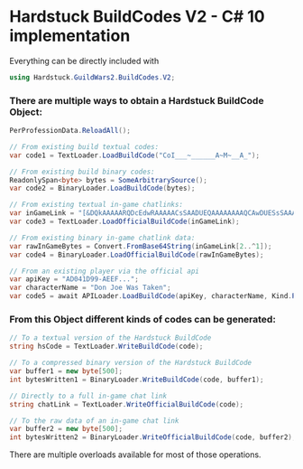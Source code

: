 # Hardstuck BuildCodes V2 - C# 10 implementation

Everything can be directly included with
```csharp
using Hardstuck.GuildWars2.BuildCodes.V2;
```

### There are multiple ways to obtain a Hardstuck BuildCode Object:
```csharp
PerProfessionData.ReloadAll();

// From existing build textual codes:
var code1 = TextLoader.LoadBuildCode("CoI___~______A~M~__A_");

// From existing build binary codes:
ReadonlySpan<byte> bytes = SomeArbitrarySource();
var code2 = BinaryLoader.LoadBuildCode(bytes);

// From existing textual in-game chatlinks:
var inGameLink = "[&DQkAAAAARQDcEdwRAAAAACsSAADUEQAAAAAAAAQCAwDUESsSAAAAAAAAAAA=]";
var code3 = TextLoader.LoadOfficialBuildCode(inGameLink);

// From existing binary in-game chatlink data:
var rawInGameBytes = Convert.FromBase64String(inGameLink[2..^1]);
var code4 = BinaryLoader.LoadOfficialBuildCode(rawInGameBytes);

// From an existing player via the official api
var apiKey = "AD041D99-AEEF...";
var characterName = "Don Joe Was Taken";
var code5 = await APILoader.LoadBuildCode(apiKey, characterName, Kind.PvE);
```

### From this Object different kinds of codes can be generated:

```csharp
// To a textual version of the Hardstuck BuildCode
string hsCode = TextLoader.WriteBuildCode(code);

// To a compressed binary version of the Hardstuck BuildCode
var buffer1 = new byte[500];
int bytesWritten1 = BinaryLoader.WriteBuildCode(code, buffer1);

// Directly to a full in-game chat link
string chatLink = TextLoader.WriteOfficialBuildCode(code);

// To the raw data of an in-game chat link
var buffer2 = new byte[500];
int bytesWritten2 = BinaryLoader.WriteOfficialBuildCode(code, buffer2);
```

There are multiple overloads available for most of those operations.